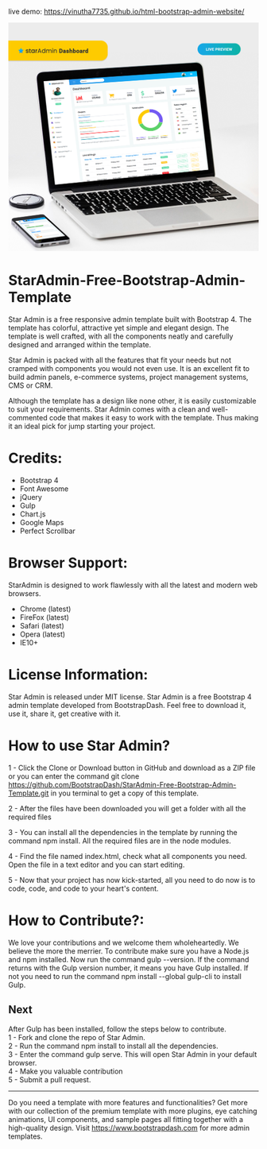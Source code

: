 live demo: https://vinutha7735.github.io/html-bootstrap-admin-website/

<a href="https://www.bootstrapdash.com/demo/star-admin-free/index.html" target="_blank"><img src="screenshot.jpg"></a>

<h1>StarAdmin-Free-Bootstrap-Admin-Template</h1>
Star Admin is a free responsive admin template built with Bootstrap 4. The template has colorful, attractive yet simple and elegant design. The template is well crafted, with all the components neatly and carefully designed and arranged within the template.

Star Admin is packed with all the features that fit your needs but not cramped with components you would not even use. It is an excellent fit to build admin panels, e-commerce systems,  project management systems, CMS or CRM.

Although the template has a design like none other, it is easily customizable to suit your requirements. Star Admin comes with a clean and well-commented code that makes it easy to work with the template. Thus making it an ideal pick for jump starting your project.


<h1>Credits:</h1>

- Bootstrap 4
- Font Awesome
- jQuery
- Gulp
- Chart.js
- Google Maps
- Perfect Scrollbar

<h1>Browser Support:</h1>

StarAdmin is designed to work flawlessly with all the latest and modern web browsers.

- Chrome (latest)
- FireFox (latest)
- Safari (latest)
- Opera (latest)
- IE10+  

<h1>License Information:</h1>


Star Admin is released under MIT license. Star Admin is a free Bootstrap 4 admin template developed from BootstrapDash. Feel free to download it, use it, share it, get creative with it.

<h1>How to use Star Admin?</h1>


1 - Click the Clone or Download button in GitHub and download as a ZIP file or you can enter the command git clone https://github.com/BootstrapDash/StarAdmin-Free-Bootstrap-Admin-Template.git in you terminal to get a copy of this template.

2 - After the files have been downloaded you will get a folder with all the required files

3 - You can install all the dependencies in the template by running the command npm install. All the required files are in the node modules.

4 - Find the file named index.html, check what all components you need. Open the file in a text editor and you can start editing.

5 - Now that your project has now kick-started, all you need to do now is to code, code, and code to your heart's content.

<h1>How to Contribute?:</h1>


We love your contributions and we welcome them wholeheartedly. We believe the more the merrier.
To contribute make sure you have a Node.js and npm installed. Now run the command gulp --version. If the command returns with the Gulp version number, it means you have Gulp installed. If not you need to run the command npm install --global gulp-cli to install Gulp.

<h2>Next</h2>

After Gulp has been installed, follow the steps below to contribute.
  <br>
	1 - Fork and clone the repo of Star Admin.
  <br>
	2 - Run the command npm install to install all the dependencies.
  <br>
	3 - Enter the command gulp serve. This will open Star Admin in your default browser.
  <br>
	4 - Make you valuable contribution
  <br>
	5 - Submit a pull request.
  <hr>
	Do you need a template with more features and functionalities? Get more with our collection of the premium template with more plugins, eye catching animations, UI components, and sample pages all fitting together with a high-quality design.
Visit
  <a href="https://www.bootstrapdash.com" target="_blank">https://www.bootstrapdash.com</a> for more admin templates.
